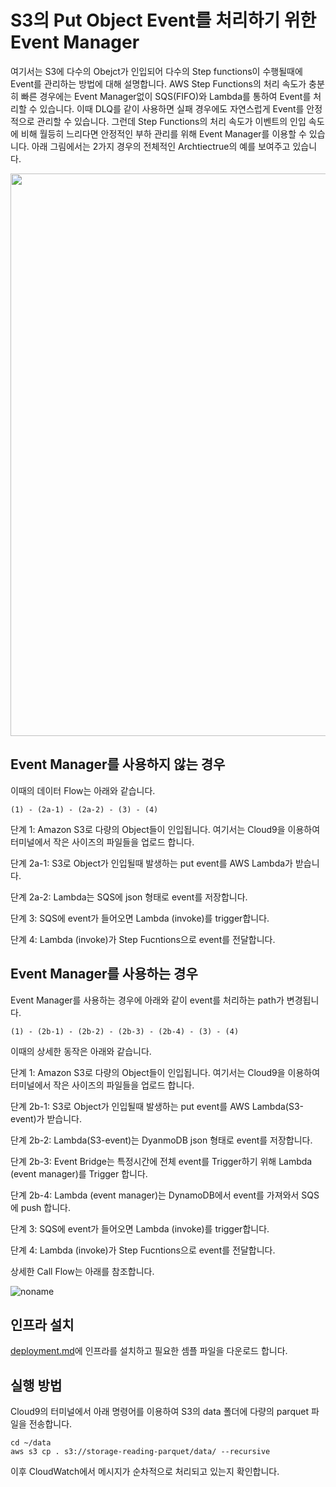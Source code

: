 # S3의 Put Object Event를 처리하기 위한 Event Manager

여기서는 S3에 다수의 Obejct가 인입되어 다수의 Step functions이 수행될때에 Event를 관리하는 방법에 대해 설명합니다. AWS Step Functions의 처리 속도가 충분히 빠른 경우에는 Event Manager없이 SQS(FIFO)와 Lambda를 통하여 Event를 처리할 수 있습니다. 이때 DLQ를 같이 사용하면 실패 경우에도 자연스럽게 Event를 안정적으로 관리할 수 있습니다. 그런데 Step Functions의 처리 속도가 이벤트의 인입 속도에 비해 월등히 느리다면 안정적인 부하 관리를 위해 Event Manager를 이용할 수 있습니다. 아래 그림에서는 2가지 경우의 전체적인 Archtiectrue의 예를 보여주고 있습니다.

<img src="https://github.com/kyopark2014/s3-put-event-manager/assets/52392004/36622b19-f1c9-443f-ab93-6abb1d55b0ad" width="900">

## Event Manager를 사용하지 않는 경우

이때의 데이터 Flow는 아래와 같습니다.

```text
(1) - (2a-1) - (2a-2) - (3) - (4)
```

단계 1: Amazon S3로 다량의 Object들이 인입됩니다. 여기서는 Cloud9을 이용하여 터미널에서 작은 사이즈의 파일들을 업로드 합니다.

단계 2a-1: S3로 Object가 인입될때 발생하는 put event를 AWS Lambda가 받습니다.

단계 2a-2: Lambda는 SQS에 json 형태로 event를 저장합니다. 

단계 3: SQS에 event가 들어오면 Lambda (invoke)를 trigger합니다.

단계 4: Lambda (invoke)가 Step Fucntions으로 event를 전달합니다. 

## Event Manager를 사용하는 경우

Event Manager를 사용하는 경우에 아래와 같이 event를 처리하는 path가 변경됩니다.

```text
(1) - (2b-1) - (2b-2) - (2b-3) - (2b-4) - (3) - (4)
```

이때의 상세한 동작은 아래와 같습니다. 

단계 1: Amazon S3로 다량의 Object들이 인입됩니다. 여기서는 Cloud9을 이용하여 터미널에서 작은 사이즈의 파일들을 업로드 합니다.

단계 2b-1: S3로 Object가 인입될때 발생하는 put event를 AWS Lambda(S3-event)가 받습니다.

단계 2b-2: Lambda(S3-event)는 DyanmoDB json 형태로 event를 저장합니다. 

단계 2b-3: Event Bridge는 특정시간에 전체 event를 Trigger하기 위해 Lambda (event manager)를 Trigger 합니다.

단계 2b-4: Lambda (event manager)는 DynamoDB에서 event를 가져와서 SQS에 push 합니다.

단계 3: SQS에 event가 들어오면 Lambda (invoke)를 trigger합니다.

단계 4: Lambda (invoke)가 Step Fucntions으로 event를 전달합니다. 


상세한 Call Flow는 아래를 참조합니다.

![noname](https://github.com/kyopark2014/s3-put-event-manager/assets/52392004/1db24f03-8fd9-4c31-a619-41b41e32d4d0)

## 인프라 설치

[deployment.md](./deployment.md)에 인프라를 설치하고 필요한 셈플 파일을 다운로드 합니다.

## 실행 방법

Cloud9의 터미널에서 아래 명령어를 이용하여 S3의 data 폴더에 다량의 parquet 파일을 전송합니다.

```text
cd ~/data
aws s3 cp . s3://storage-reading-parquet/data/ --recursive
```

이후 CloudWatch에서 메시지가 순차적으로 처리되고 있는지 확인합니다.
